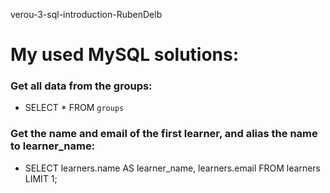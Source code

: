 verou-3-sql-introduction-RubenDelb

# My used MySQL solutions:

### Get all data from the groups:
- SELECT * FROM `groups`

### Get the name and email of the first learner, and alias the name to learner_name:
- SELECT learners.name AS learner_name, learners.email FROM learners LIMIT 1;
